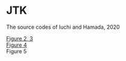 # JTK
The source codes of Iuchi and Hamada, 2020

[Figure 2, 3](/Figures2and3.R)  
[Figure 4](https://github.com/hiuchi/JTK/tree/master/Figure4)  
Figure 5  
